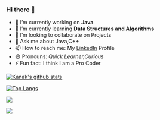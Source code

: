 ### Hi there 👋

- 🔭 I’m currently working on **Java**
- 🌱 I’m currently learning **Data Structures and Algorithms**
- 👯 I’m looking to collaborate on Projects
- 💬 Ask me about Java,C++
- 📫 How to reach me: My [LinkedIn](https://www.linkedin.com/in/kanak-khandelwal-8957831b3) Profile
- 😄 Pronouns: *Quick Learner,Curious*
- ⚡ Fun fact: I think I am a Pro Coder

[![Kanak's github stats](https://github-readme-stats.vercel.app/api?username=kanakkhandelwal25&count_private=true&show_icons=true&theme=algolia)](https://github.com/anuraghazra/github-readme-stats)

[![Top Langs](https://github-readme-stats.vercel.app/api/top-langs/?username=kanakkhandelwal25&layout=compact&theme=algolia)](https://github.com/anuraghazra/github-readme-stats)

![](https://komarev.com/ghpvc/?username=kanakkhandelwal25&color=blue&label=PROFILE+VIEWS)

![](https://img.shields.io/badge/OS-WINDOWS-informational?style=flat&logo=<LOGO_NAME>&logoColor=white&color=blue)


